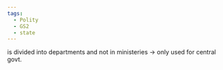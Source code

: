 ```yaml
---
tags:
  - Polity
  - GS2
  - state
---
```

is divided into departments and not in ministeries -> only used for central govt.
